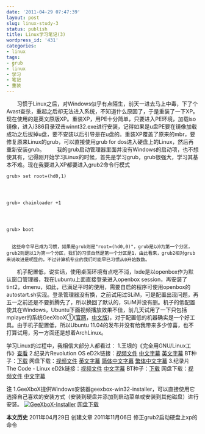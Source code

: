 ```yaml
---
date: '2011-04-29 07:47:39'
layout: post
slug: linux-study-3
status: publish
title: Linux学习笔记(3)
wordpress_id: '431'
categories:
- linux
tags:
- grub
- linux
- 学习
- 笔记
- 重装
---
```


       习惯于Linux之后，对Windows似乎有点陌生，前天一进去马上中毒，下了个Avast查杀，重起之后却无法进入系统，不知道什么原因了，于是重装了一下XP。现在使用的是英文原版XP。重装XP，用PE十分简单，只要进入PE环境，加载iso镜像，进入i386目录双击winnt32.exe进行安装，记得如果是u盘PE要在镜像加载成功之后拔掉u盘，要不安装以后引导是在u盘的。重装XP覆盖了原来的mbr，要修复原来Linux的grub，可以直接使用grub for dos进入硬盘上的Linux，然后再重新安装grub。
       我的grub启动管理器里面并没有Windows的启动项，也不想使其有，记得刚开始学习Linux的时候，首先是学习grub，grub很强大，学习其基本不难。现在我要进入XP都要进入grub2命令行模式

    
    grub> set root=(hd0,1)



    
    grub> chainloader +1



    
    grub> boot


      这些命令早已成为习惯，如果是grub则是"root=(hd0,0)"，grub是以0为第一个分区，grub2则是以1为第一个分区，我们的习惯自然是第一个分区是1，由此看来，grub2相对grub来说改进是明显的，不过计算机专业的我们可能早已习惯从0开始数数。
       机子配置低，说实话，使用桌面环境有点吃不消，lxde是以openbox作为默认窗口管理器，我在Lubuntu上面直接登录进入openbox session，再安装了tint2，dmenu，如此，已满足平时的使用，需要自启的程序可使用openbox的autostart.sh实现。登录管理器没有换，之前试用过SLiM，可是配置出现问题，再五一之前还是不要折腾先了，所以换回了默认的，SLiM并没有删。机子的低配置使其在Windows，Ubuntu下面视频播放效果不佳，前几天试用了一下只包括mplayer的系统GeeXboX①([官网](http://geexbox.org)，[中文版](http://code.google.com/p/geexbox-chinese/))，对于配置低的机器确实是一个好工具。由于机子配置低，所以Ubuntu 11.04的发布并没有给我带来多少惊喜，也不打算试用，另一方面还是想着ArchLinux。

学习Linux的过程中，我相信大部分人都看过：
1.王垠的《完全用GNU/Linux工作》[查看](http://www.chinaunix.net/jh/4/16102.html)
2.纪录片Revolution OS 
eD2k链接：[视频文件](ed2k://|file|Revolution.OS.2001.DVDRip.XviD-RETRO.avi|735442944|4df0329803e34c9fa868d97e6c33b14a|h=TBJDWURXWBRNDIMYPEKWUIERL3LRZGCJ|/)  [中文字幕](ed2k://|file|Revolution.OS.2001.DVDRip.XviD-RETRO.gb.srt|173754|4b6394055bc1395be8b50b0994f61ed1|/)  [英文字幕](ed2k://|file|Revolution.OS.2001.DVDRip.XviD-RETRO.en.srt|131269|9f46d04d92f480d4f60354724e5f78e3|/)
BT种子：[下载](http://dl.dbank.com/c0xkyrgpje)
网盘下载：[视频文件](http://u.115.com/file/f6809e2b24)  [英文字幕](http://u.115.com/file/f62e193aa0)  [简体中文字幕](http://u.115.com/file/f6c4b7dd95)  [繁体中文字幕](http://u.115.com/file/f644a97ddd)
3.纪录片The Code - Linux
eD2k链接：[视频文件](ed2k://|file|%5B%E4%BB%A3%E7%A0%81%5D.The.Code.-.Linux.2001.TVRip.DivX.Linux_Documentary.avi|629690368|28ee139448197791814)  [中文字幕](ed2k://|file|%5B%E4%BB%A3%E7%A0%81%5D.The.Code.-.Linux.2001.TVRip.DivX.Linux_Documentary.chs.srt|69669|c4de2bc7acabf6a5d634b1b)
BT种子：[下载](http://dl.dbank.com/c0opkvt2nh)
网盘下载：[视频文件](http://u.115.com/file/f6e797cf91)  [中文字幕](http://u.115.com/file/f6f892d00c)

**注**
1.GeeXboX提供Windows安装器geexbox-win32-installer，可以直接使用它选择自己喜欢的安装方式（安装到硬盘并添加到启动菜单或安装到其他磁盘）进行安装。
[![GeeXboX-Installer](http://i951.photobucket.com/albums/ad353/Fooleap/Blog/Fooleap/geexbox-installer.png)](http://i951.photobucket.com/albums/ad353/Fooleap/Blog/Fooleap/geexbox-installer.png)
[网盘下载
](http://dl.dbank.com/c0aey0lm42)

**本文历史**
2011年04月29日  创建文章
2011年11月06日  修正grub2启动硬盘上xp的命令
